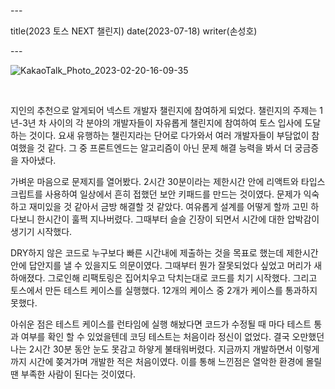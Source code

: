 \---

title(2023 토스 NEXT 챌린지) date(2023-07-18) writer(손성호)

\---

![KakaoTalk_Photo_2023-02-20-16-09-35](https://made-by-sean.github.io/blog/images/IMG_1166.jpeg)

<br/>

지인의 추천으로 알게되어 넥스트 개발자 챌린지에 참여하게 되었다. 챌린지의 주제는 1년-3년 차 사이의 각 분야의 개발자들이 자유롭게 챌린지에 참여하여 토스 입사에 도달하는 것이다. 요새 유행하는 챌린지라는 단어로 다가와서 여러 개발자들이 부담없이 참여했을 것 같다. 그 중 프론트엔드는 알고리즘이 아닌 문제 해결 능력을 봐서 더 궁금증을 자아냈다.

가벼운 마음으로 문제지를 열어봤다. 2시간 30분이라는 제한시간 안에 리액트와 타입스크립트를 사용하여 일상에서 흔히 접했던 보안 키패드를 만드는 것이였다. 문제가 익숙하고 재미있을 것 같아서 금방 해결할 것 같았다. 여유롭게 설계를 어떻게 할까 고민 하다보니 한시간이 훌쩍 지나버렸다. 그때부터 슬슬 긴장이 되면서 시간에 대한 압박감이 생기기 시작했다.

DRY하지 않은 코드로 누구보다 빠른 시간내에 제출하는 것을 목표로 했는데 제한시간 안에 답안지를 낼 수 있을지도 의문이였다. 그때부터 뭔가 잘못되었다 싶었고 머리가 새하애졌다. 그로인해 리팩토링은 집어치우고 닥치는대로 코드를 치기 시작했다. 그리고 토스에서 만든 테스트 케이스를 실행했다. 12개의 케이스 중 2개가 케이스를 통과하지 못했다.

아쉬운 점은 테스트 케이스를 런타임에 실행 해놨다면 코드가 수정될 때 마다 테스트 통과 여부를 확인 할 수 있었을텐데 코딩 테스트는 처음이라 정신이 없었다. 결국 오만했던 나는 2시간 30분 동안 눈도 못감고 하얗게 불태워버렸다. 지금까지 개발하면서 이렇게까지 시간에 쫒겨가며 개발한 적은 처음이였다. 이를 통해 느낀점은 열악한 환경에 몰릴 땐 부족한 사람이 된다는 것이였다.
